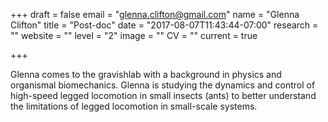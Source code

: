+++
draft = false
email = "glenna.clifton@gmail.com"
name = "Glenna Clifton"
title = "Post-doc"
date = "2017-08-07T11:43:44-07:00"
research = ""
website = ""
level = "2"
image = ""
CV = ""
current = true

+++

Glenna comes to the gravishlab with a background in physics and organismal biomechanics. Glenna is studying the dynamics and control of high-speed legged locomotion in small insects (ants) to better understand the limitations of legged locomotion in small-scale systems.